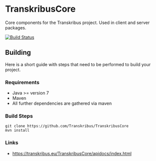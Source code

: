 # TranskribusCore
Core components for the Transkribus project. Used in client and server packages.

[![Build Status](http://dbis-halvar.uibk.ac.at/jenkins/buildStatus/icon?job=TranskribusCore)](http://dbis-halvar.uibk.ac.at/jenkins/job/TranskribusCore)

## Building
Here is a short guide with steps that need to be performed
to build your project.

### Requirements
- Java >= version 7
- Maven
- All further dependencies are gathered via maven

### Build Steps
```
git clone https://github.com/Transkribus/TranskribusCore
mvn install
```

### Links
- https://transkribus.eu/TranskribusCore/apidocs/index.html
